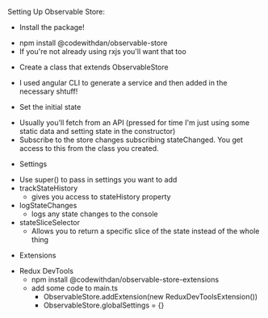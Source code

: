 Setting Up Observable Store:

 * Install the package!
  - npm install @codewithdan/observable-store
  - If you're not already using rxjs you'll want that too

 * Create a class that extends ObservableStore
  - I used angular CLI to generate a service and then added in the necessary shtuff!

 * Set the initial state
  - Usually you'll fetch from an API (pressed for time I'm just using some static data and setting state in the constructor)
  - Subscribe to the store changes subscribing stateChanged. You get access to this from the class you created.

 * Settings
  - Use super() to pass in settings you want to add
  - trackStateHistory
    - gives you access to stateHistory property
  - logStateChanges
    - logs any state changes to the console
  - stateSliceSelector
    - Allows you to return a specific slice of the state instead of the whole thing

 * Extensions 
  - Redux DevTools
    - npm install @codewithdan/observable-store-extensions
    - add some code to main.ts
      * ObservableStore.addExtension(new ReduxDevToolsExtension())
      * ObservableStore.globalSettings = {}
